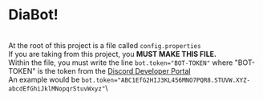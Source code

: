 # DiaBot!
\
At the root of this project is a file called `config.properties`\
If you are taking from this project, you **MUST MAKE THIS FILE.**\
Within the file, you must write the line `bot.token="BOT-TOKEN"` where "BOT-TOKEN" is the token from the [Discord Developer Portal](https://discord.com/developers/applications)\
An example would be `bot.token="ABC1EfG2HIJ3KL456MNO7PQR8.STUVW.XYZ-abcdEfGhiJklMNopqrStuvWxyz"`\
